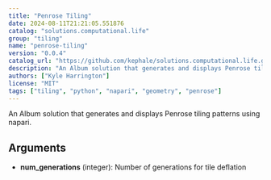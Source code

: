 ```yaml
---
title: "Penrose Tiling"
date: 2024-08-11T21:21:05.551876
catalog: "solutions.computational.life"
group: "tiling"
name: "penrose-tiling"
version: "0.0.4"
catalog_url: "https://github.com/kephale/solutions.computational.life.git"
description: "An Album solution that generates and displays Penrose tiling patterns using napari."
authors: ["Kyle Harrington"]
license: "MIT"
tags: ["tiling", "python", "napari", "geometry", "penrose"]
---
```


An Album solution that generates and displays Penrose tiling patterns using napari.

## Arguments

- **num_generations** (integer): Number of generations for tile deflation

